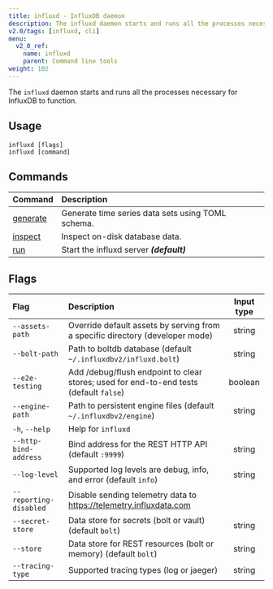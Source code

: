 ```yaml
---
title: influxd - InfluxDB daemon
description: The influxd daemon starts and runs all the processes necessary for InfluxDB to function.
v2.0/tags: [influxd, cli]
menu:
  v2_0_ref:
    name: influxd
    parent: Command line tools
weight: 102
---
```


The `influxd` daemon starts and runs all the processes necessary for InfluxDB to function.

## Usage

```
influxd [flags]
influxd [command]
```

## Commands

| Command                                          | Description                                       |
|:-------                                          |:-----------                                       |
| [generate](/v2.0/reference/cli/influxd/generate) | Generate time series data sets using TOML schema. |
| [inspect](/v2.0/reference/cli/influxd/inspect)   | Inspect on-disk database data.                    |
| [run](/v2.0/reference/cli/influxd/run)           | Start the influxd server _**(default)**_          |

## Flags

| Flag                   | Description                                                                            | Input type |
| :--------------------- | :------------------------------------------------------------------------------------- | :--------: |
| `--assets-path`        | Override default assets by serving from a specific directory (developer mode)          | string     |
| `--bolt-path`          | Path to boltdb database (default `~/.influxdbv2/influxd.bolt`)                         | string     |
| `--e2e-testing`        | Add /debug/flush endpoint to clear stores; used for end-to-end tests (default `false`) | boolean    |
| `--engine-path`        | Path to persistent engine files (default `~/.influxdbv2/engine`)                       | string     |
| `-h`, `--help`         | Help for `influxd`                                                                     |            |
| `--http-bind-address`  | Bind address for the REST HTTP API (default `:9999`)                                   | string     |
| `--log-level`          | Supported log levels are debug, info, and error (default `info`)                       | string     |
| `--reporting-disabled` | Disable sending telemetry data to https://telemetry.influxdata.com                     |            |
| `--secret-store`       | Data store for secrets (bolt or vault) (default `bolt`)                                | string     |
| `--store`              | Data store for REST resources (bolt or memory) (default `bolt`)                        | string     |
| `--tracing-type`       | Supported tracing types (log or jaeger)                                                | string     |
